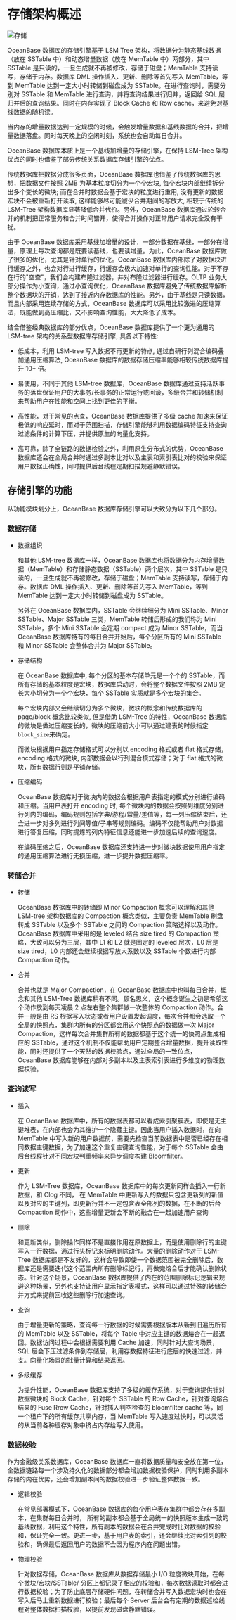 # 存储架构概述

![存储](https://help-static-aliyun-doc.aliyuncs.com/assets/img/zh-CN/5073623461/p354831.jpg)

OceanBase 数据库的存储引擎基于 LSM Tree 架构，将数据分为静态基线数据（放在 SSTable 中）和动态增量数据（放在 MemTable 中）两部分，其中 SSTable 是只读的，一旦生成就不再被修改，存储于磁盘；MemTable 支持读写，存储于内存。数据库 DML 操作插入、更新、删除等首先写入 MemTable，等到 MemTable 达到一定大小时转储到磁盘成为 SSTable。在进行查询时，需要分别对 SSTable 和 MemTable 进行查询，并将查询结果进行归并，返回给 SQL 层归并后的查询结果。同时在内存实现了 Block Cache 和 Row cache，来避免对基线数据的随机读。

当内存的增量数据达到一定规模的时候，会触发增量数据和基线数据的合并，把增量数据落盘。同时每天晚上的空闲时刻，系统也会自动每日合并。

OceanBase 数据库本质上是一个基线加增量的存储引擎，在保持 LSM-Tree 架构优点的同时也借鉴了部分传统关系数据库存储引擎的优点。

传统数据库把数据分成很多页面，OceanBase 数据库也借鉴了传统数据库的思想，把数据文件按照 2MB 为基本粒度切分为一个个宏块, 每个宏块内部继续拆分出多个变长的微块; 而在合并时数据会基于宏块的粒度进行重用, 没有更新的数据宏块不会被重新打开读取, 这样能够尽可能减少合并期间的写放大, 相较于传统的 LSM-Tree 架构数据库显著降低合并代价。另外，OceanBase 数据库通过轮转合并的机制把正常服务和合并时间错开，使得合并操作对正常用户请求完全没有干扰。

由于 OceanBase 数据库采用基线加增量的设计，一部分数据在基线，一部分在增量，原理上每次查询都是既要读基线，也要读增量。为此，OceanBase 数据库做了很多的优化，尤其是针对单行的优化。OceanBase 数据库内部除了对数据块进行缓存之外，也会对行进行缓存，行缓存会极大加速对单行的查询性能。对于不存在行的"空查"，我们会构建布隆过滤器，并对布隆过滤器进行缓存。OLTP 业务大部分操作为小查询，通过小查询优化，OceanBase 数据库避免了传统数据库解析整个数据块的开销，达到了接近内存数据库的性能。另外，由于基线是只读数据，而且内部采用连续存储的方式，OceanBase 数据库可以采用比较激进的压缩算法，既能做到高压缩比，又不影响查询性能，大大降低了成本。

结合借鉴经典数据库的部分优点，OceanBase 数据库提供了一个更为通用的 LSM-tree 架构的关系型数据库存储引擎, 具备以下特性:

* 低成本，利用 LSM-tree 写入数据不再更新的特点, 通过自研行列混合编码叠加通用压缩算法, OceanBase 数据库的数据存储压缩率能够相较传统数据库提升 10+ 倍。

* 易使用，不同于其他 LSM-tree 数据库，OceanBase 数据库通过支持活跃事务的落盘保证用户的大事务/长事务的正常运行或回滚，多级合并和转储机制来帮助用户在性能和空间上找到更佳的平衡。

* 高性能，对于常见的点查，OceanBase 数据库提供了多级 cache 加速来保证极低的响应延时，而对于范围扫描，存储引擎能够利用数据编码特征支持查询过滤条件的计算下压，并提供原生的向量化支持。

* 高可靠，除了全链路的数据检验之外，利用原生分布式的优势，OceanBase 数据库还会在全局合并时通过多副本比对以及主表和索引表比对的校验来保证用户数据正确性，同时提供后台线程定期扫描规避静默错误。

## 存储引擎的功能

从功能模块划分上，OceanBase 数据库存储引擎可以大致分为以下几个部分。

### 数据存储

* 数据组织

  和其他 LSM-tree 数据库一样，OceanBase 数据库也将数据分为内存增量数据（MemTable）和存储静态数据（SSTable）两个层次，其中 SSTable 是只读的，一旦生成就不再被修改，存储于磁盘；MemTable 支持读写，存储于内存。数据库 DML 操作插入、更新、删除等首先写入 MemTable，等到 MemTable 达到一定大小时转储到磁盘成为 SSTable。

  另外在 OceanBase 数据库内，SSTable 会继续细分为 Mini SSTable、Minor SSTable、Major SSTable 三类，MemTable 转储后形成的我们称为 Mini SSTable，多个 Mini SSTable 会定期 compact 成为 Minor SSTable，而当 OceanBase 数据库特有的每日合并开始后，每个分区所有的 Mini SSTable 和 Minor SSTable 会整体合并为 Major SSTable。
  
* 存储结构

  在 OceanBase 数据库中, 每个分区的基本存储单元是一个个的 SSTable，而所有存储的基本粒度是宏块，数据库启动时，会将整个数据文件按照 2MB 定长大小切分为一个个宏块，每个 SSTable 实质就是多个宏块的集合。

  每个宏块内部又会继续切分为多个微块，微块的概念和传统数据库的 page/block 概念比较类似, 但是借助 LSM-Tree 的特性，OceanBase 数据库的微块是做过压缩变长的，微块的压缩前大小可以通过建表的时候指定 `block_size`来确定。

  而微块根据用户指定存储格式可以分别以 encoding 格式或者 flat 格式存储，encoding 格式的微块, 内部数据会以行列混合模式存储；对于 flat 格式的微块，所有数据行则是平铺存储。
  
* 压缩编码

  OceanBase 数据库对于微块内的数据会根据用户表指定的模式分别进行编码和压缩。当用户表打开 encoding 时, 每个微块内的数据会按照列维度分别进行列内的编码，编码规则包括字典/游程/常量/差值等，每一列压缩结束后，还会进一步对多列进行列间等值/子串等规则编码。编码不仅能帮助用户对数据进行答复压缩，同时提炼的列内特征信息还能进一步加速后续的查询速度。

  在编码压缩之后，OceanBase 数据库还支持进一步对微块数据使用用户指定的通用压缩算法进行无损压缩，进一步提升数据压缩率。
  
### 转储合并

* 转储

  OceanBase 数据库中的转储即 Minor Compaction 概念可以理解和其他 LSM-tree 架构数据库的 Compaction 概念类似，主要负责 MemTable 刷盘转成 SSTable 以及多个 SSTable 之间的 Compaction 策略选择以及动作。OceanBase 数据库中采用的是 leveled 结合 size tired 的 Compaction 策略，大致可以分为三层，其中 L1 和 L2 就是固定的 leveled 层次，L0 层是 size tired，L0 内部还会继续根据写放大系数以及 SSTable 个数进行内部 Compaction 动作。
  
* 合并

  合并也就是 Major Compaction，在 OceanBase 数据库中也叫每日合并，概念和其他 LSM-Tree 数据库稍有不同。顾名思义，这个概念诞生之初是希望这个动作放到每天凌晨 2 点左右整个集群做一次整体的 Compaction 动作。合并一般是由 RS 根据写入状态或者用户设置发起调度，每次合并都会选取一个全局的快照点，集群内所有的分区都会用这个快照点的数据做一次 Major Compaction，这样每次合并集群所有的数据都基于这个统一的快照点生成相应的 SSTable，通过这个机制不仅能帮助用户定期整合增量数据，提升读取性能，同时还提供了一个天然的数据校验点，通过全局的一致位点，OceanBase 数据库能够在内部对多副本以及主表索引表进行多维度的物理数据校验。
  
### 查询读写

* 插入

  在 OceanBase 数据库中，所有的数据表都可以看成索引聚簇表，即使是无主键堆表，在内部也会为其维护一个隐藏主键。因此当用户插入数据时，在向 MemTable 中写入新的用户数据前，需要先检查当前数据表中是否已经存在相同数据主键数据，为了加速这个重复主键查询性能，对于每个 SSTable 会由后台线程针对不同宏块判重频率来异步调度构建 Bloomfilter。
  
* 更新

  作为 LSM-Tree 数据库，OceanBase 数据库中的每次更新同样会插入一行新数据，和 Clog 不同， 在 MemTable 中更新写入的数据只包含更新列的新值以及对应的主键列，即更新行并不一定包含表全部列的数据，在不断的后台 Compaction 动作中，这些增量更新会不断的融合在一起加速用户查询
  
* 删除

  和更新类似，删除操作同样不是直接作用在原数据上，而是使用删除行的主键写入一行数据，通过行头标记来标明删除动作。大量的删除动作对于 LSM-Tree 数据库都是不友好的，这样会导致即使一个数据范围被完全删除后，数据库还是需要迭代这个范围内所有删除标记行，再做完熔合后才能确认删除状态。针对这个场景，OceanBase 数据库提供了内在的范围删除标记逻辑来规避这种场景，另外也支持让用户显示指定表模式，这样可以通过特殊的转储合并方式来提前回收这些删除行加速查询。
  
* 查询

  由于增量更新的策略，查询每一行数据的时候需要根据版本从新到旧遍历所有的 MemTable 以及 SSTable，将每个 Table 中对应主键的数据熔合在一起返回。数据访问过程中会根据需要利用 Cache 加速，同时针对大查询场景，SQL 层会下压过滤条件到存储层，利用存数据特征进行底层的快速过滤，并支。向量化场景的批量计算和结果返回。
  
* 多级缓存

  为提升性能，OceanBase 数据库支持了多级的缓存系统，对于查询提供针对数据微块的 Block Cache，针对每个 SSTable 的 Row Cache，针对查询熔合结果的 Fuse Rrow Cache，针对插入判空检查的 bloomfilter cache 等，同一个租户下的所有缓存共享内存，当 MemTable 写入速度过快时，可以灵活的从当前各种缓存对象中挤占内存给写入使用。
  
### 数据校验

作为金融级关系数据库，OceanBase 数据库一直将数据质量和安全放在第一位，全数据链路每一个涉及持久化的数据部分都会增加数据校验保护，同时利用多副本存储的内在优势，还会增加副本间的数据校验进一步验证整体数据一致。

* 逻辑校验

  在常见部署模式下，OceanBase 数据库的每个用户表在集群中都会存在多副本，在集群每日合并时， 所有的副本都会基于全局统一的快照版本生成一致的基线数据，利用这个特性，所有副本的数据会在合并完成时比对数据的校验和，保证完全一致。更进一步，基于用户表的索引，还会继续比对索引列的校验和，确保最后返回用户的数据不会因为程序内在问题出错。
  
* 物理校验

  针对数据存储，OceanBase 数据库从数据存储最小 I/O 粒度微块开始，在每个微块/宏块/SSTable/ 分区上都记录了相应的校验和，每次数据读取时都会进行数据校验；为了防止底层存储硬件问题，在转储合并写入数据宏块时也会在写入后马上重新数据进行校验；最后每个 Server 后台会有定期的数据巡检线程对整体数据扫描校验，以提前发现磁盘静默错误。
  